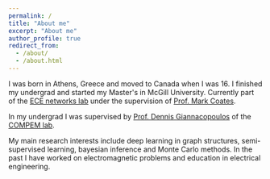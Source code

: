 ```yaml
---
permalink: /
title: "About me"
excerpt: "About me"
author_profile: true
redirect_from: 
  - /about/
  - /about.html
---
```


I was born in Athens, Greece and moved to Canada when I was 16. I finished my undergrad and started my Master's in McGill University. Currently part of the [ECE networks lab](http://networks.ece.mcgill.ca/) under the supervision of [Prof. Mark Coates](http://www.ece.mcgill.ca/~mcoate/). 

In my undergrad I was supervised by [Prof. Dennis Giannacopoulos](http://www.compem.ece.mcgill.ca/Dennis-Giannacopoulos.html) of the [COMPEM lab](http://www.compem.ece.mcgill.ca/index.html). 

My main research interests include deep learning in graph structures, semi-supervised learning, bayesian inference and Monte Carlo methods. In the past I have worked on electromagnetic problems and education in electrical engineering.
